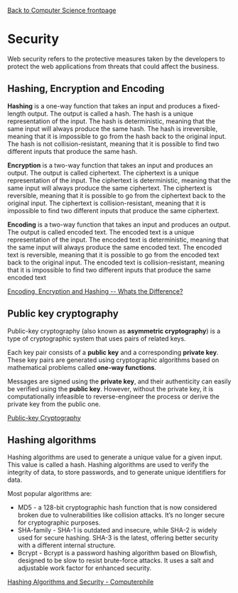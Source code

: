 [Back to Computer Science frontpage](computer-science.md)

# Security

Web security refers to the protective measures taken by the developers to protect the web applications from threats that could affect the business.

## Hashing, Encryption and Encoding

**Hashing** is a one-way function that takes an input and produces a fixed-length output. The output is called a hash. The hash is a unique representation of the input. The hash is deterministic, meaning that the same input will always produce the same hash. The hash is irreversible, meaning that it is impossible to go from the hash back to the original input. The hash is not collision-resistant, meaning that it is possible to find two different inputs that produce the same hash.

**Encryption** is a two-way function that takes an input and produces an output. The output is called ciphertext. The ciphertext is a unique representation of the input. The ciphertext is deterministic, meaning that the same input will always produce the same ciphertext. The ciphertext is reversible, meaning that it is possible to go from the ciphertext back to the original input. The ciphertext is collision-resistant, meaning that it is impossible to find two different inputs that produce the same ciphertext.

**Encoding** is a two-way function that takes an input and produces an output. The output is called encoded text. The encoded text is a unique representation of the input. The encoded text is deterministic, meaning that the same input will always produce the same encoded text. The encoded text is reversible, meaning that it is possible to go from the encoded text back to the original input. The encoded text is collision-resistant, meaning that it is impossible to find two different inputs that produce the same encoded text

[Encoding, Encryption and Hashing -- Whats the Difference?](https://www.youtube.com/watch?v=-bAnBzvMLig)

## Public key cryptography

Public-key cryptography (also known as **asymmetric cryptography**) is a type of cryptographic system that uses pairs of related keys.

Each key pair consists of a **public key** and a corresponding **private key**. These key pairs are generated using cryptographic algorithms based on mathematical problems called **one-way functions**.

Messages are signed using the **private key**, and their authenticity can easily be verified using the **public key**. However, without the private key, it is computationally infeasible to reverse-engineer the process or derive the private key from the public one.

[Public-key Cryptography](https://en.wikipedia.org/wiki/Public-key_cryptography)

## Hashing algorithms

Hashing algorithms are used to generate a unique value for a given input. This value is called a hash. Hashing algorithms are used to verify the integrity of data, to store passwords, and to generate unique identifiers for data.

Most popular algorithms are:
- MD5 - a 128-bit cryptographic hash function that is now considered broken due to vulnerabilities like collision attacks. It’s no longer secure for cryptographic purposes.
- SHA-family - SHA-1 is outdated and insecure, while SHA-2 is widely used for secure hashing. SHA-3 is the latest, offering better security with a different internal structure.
- Bcrypt - Bcrypt is a password hashing algorithm based on Blowfish, designed to be slow to resist brute-force attacks. It uses a salt and adjustable work factor for enhanced security.

[Hashing Algorithms and Security - Computerphile](https://www.youtube.com/watch?v=b4b8ktEV4Bg)


